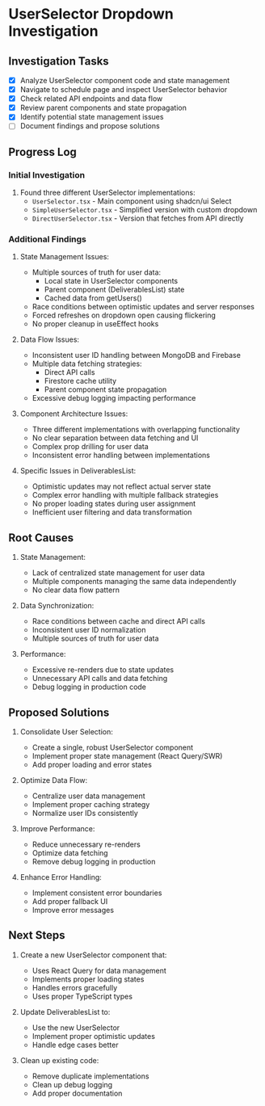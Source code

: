 # UserSelector Dropdown Investigation

## Investigation Tasks

- [x] Analyze UserSelector component code and state management
- [x] Navigate to schedule page and inspect UserSelector behavior
- [x] Check related API endpoints and data flow
- [x] Review parent components and state propagation
- [x] Identify potential state management issues
- [ ] Document findings and propose solutions

## Progress Log

### Initial Investigation

1. Found three different UserSelector implementations:
   - `UserSelector.tsx` - Main component using shadcn/ui Select
   - `SimpleUserSelector.tsx` - Simplified version with custom dropdown
   - `DirectUserSelector.tsx` - Version that fetches from API directly

### Additional Findings

1. State Management Issues:

   - Multiple sources of truth for user data:
     - Local state in UserSelector components
     - Parent component (DeliverablesList) state
     - Cached data from getUsers()
   - Race conditions between optimistic updates and server responses
   - Forced refreshes on dropdown open causing flickering
   - No proper cleanup in useEffect hooks

2. Data Flow Issues:

   - Inconsistent user ID handling between MongoDB and Firebase
   - Multiple data fetching strategies:
     - Direct API calls
     - Firestore cache utility
     - Parent component state propagation
   - Excessive debug logging impacting performance

3. Component Architecture Issues:

   - Three different implementations with overlapping functionality
   - No clear separation between data fetching and UI
   - Complex prop drilling for user data
   - Inconsistent error handling between implementations

4. Specific Issues in DeliverablesList:
   - Optimistic updates may not reflect actual server state
   - Complex error handling with multiple fallback strategies
   - No proper loading states during user assignment
   - Inefficient user filtering and data transformation

## Root Causes

1. State Management:

   - Lack of centralized state management for user data
   - Multiple components managing the same data independently
   - No clear data flow pattern

2. Data Synchronization:

   - Race conditions between cache and direct API calls
   - Inconsistent user ID normalization
   - Multiple sources of truth for user data

3. Performance:
   - Excessive re-renders due to state updates
   - Unnecessary API calls and data fetching
   - Debug logging in production code

## Proposed Solutions

1. Consolidate User Selection:

   - Create a single, robust UserSelector component
   - Implement proper state management (React Query/SWR)
   - Add proper loading and error states

2. Optimize Data Flow:

   - Centralize user data management
   - Implement proper caching strategy
   - Normalize user IDs consistently

3. Improve Performance:

   - Reduce unnecessary re-renders
   - Optimize data fetching
   - Remove debug logging in production

4. Enhance Error Handling:
   - Implement consistent error boundaries
   - Add proper fallback UI
   - Improve error messages

## Next Steps

1. Create a new UserSelector component that:

   - Uses React Query for data management
   - Implements proper loading states
   - Handles errors gracefully
   - Uses proper TypeScript types

2. Update DeliverablesList to:

   - Use the new UserSelector
   - Implement proper optimistic updates
   - Handle edge cases better

3. Clean up existing code:
   - Remove duplicate implementations
   - Clean up debug logging
   - Add proper documentation
